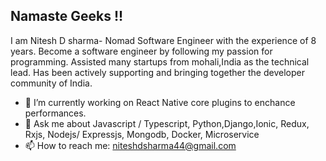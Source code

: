 ## Namaste Geeks !!

I am Nitesh D sharma- Nomad Software Engineer with the experience of 8 years. Become a software engineer by following my passion for programming.
Assisted many startups from mohali,India as the technical lead.
Has been actively supporting and bringing together the developer community of India.

- 🔭 I’m currently working on React Native core plugins to enchance performances.
- 💬 Ask me about Javascript / Typescript, Python,Django,Ionic, Redux, Rxjs, Nodejs/ Expressjs, Mongodb, Docker, Microservice
- 📫 How to reach me: niteshdsharma44@gmail.com
